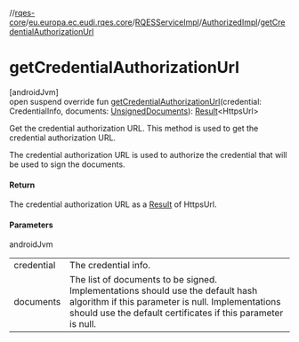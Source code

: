 //[rqes-core](../../../../index.md)/[eu.europa.ec.eudi.rqes.core](../../index.md)/[RQESServiceImpl](../index.md)/[AuthorizedImpl](index.md)/[getCredentialAuthorizationUrl](get-credential-authorization-url.md)

# getCredentialAuthorizationUrl

[androidJvm]\
open suspend override fun [getCredentialAuthorizationUrl](get-credential-authorization-url.md)(credential: CredentialInfo, documents: [UnsignedDocuments](../../-unsigned-documents/index.md)): [Result](https://kotlinlang.org/api/latest/jvm/stdlib/kotlin/-result/index.html)&lt;HttpsUrl&gt;

Get the credential authorization URL. This method is used to get the credential authorization URL.

The credential authorization URL is used to authorize the credential that will be used to sign the documents.

#### Return

The credential authorization URL as a [Result](https://kotlinlang.org/api/latest/jvm/stdlib/kotlin/-result/index.html) of HttpsUrl.

#### Parameters

androidJvm

| | |
|---|---|
| credential | The credential info. |
| documents | The list of documents to be signed. Implementations should use the default hash algorithm if this parameter is null. Implementations should use the default certificates if this parameter is null. |
